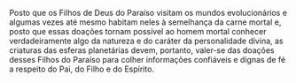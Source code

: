﻿Posto que os Filhos de Deus do Paraíso visitam os mundos evolucionários e algumas vezes até mesmo habitam neles à semelhança da carne mortal e, posto que essas doações tornam possível ao homem mortal conhecer verdadeiramente  algo da natureza e do caráter da personalidade divina, as criaturas das esferas planetárias devem, portanto, valer-se das doações desses Filhos do Paraíso para colher informações confiáveis e dignas de fé a respeito do Pai, do Filho e do Espírito.